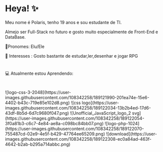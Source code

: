<h1> Heya! ✨</h1>
<p>Meu nome é Polaris, tenho 19 anos e sou estudante de TI.</p>
<p>Almejo ser Full-Stack no futuro e gosto muito especialmente de Front-End e DataBase.</p>      
<p>💐Pronomes: Elu/Ele</p>
</p>🌻 Interesses : Gosto bastante de estudar,ler,desenhar e jogar RPG</p>
<h1></h1>
💻 Atualmente estou Aprendendo:
<h1></h1>
![logo-css-3-2048](https://user-images.githubusercontent.com/108342258/189121990-201ea74e-15e6-4402-b43c-719e85e102d8.png)
![css logo](https://user-images.githubusercontent.com/108342258/189122034-13b2b4ed-17d6-43df-8b5d-6d7c9680f047.png)
![Unofficial_JavaScript_logo_2 svg](https://user-images.githubusercontent.com/108342258/189122054-3f0a81b3-c6c7-4e84-ae8a-c098bc84bb07.png)
![logo-php-1024](https://user-images.githubusercontent.com/108342258/189122070-755487cd-02e9-4e5f-b429-47764ee65209.png)
![download](https://user-images.githubusercontent.com/108342258/189122308-ec0a84ad-463f-4642-b2ab-b295a714abbc.png)




<!--
**Polariswright/Polariswright** is a ✨ _special_ ✨ repository because its `README.md` (this file) appears on your GitHub profile.

Here are some ideas to get you started:

- 🔭 I’m currently working on ...
- 🌱 I’m currently learning ...
- 👯 I’m looking to collaborate on ...
- 🤔 I’m looking for help with ...
- 💬 Ask me about ...
- 📫 How to reach me: ...
- 😄 Pronouns: ...
- ⚡ Fun fact: ...
-->
